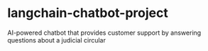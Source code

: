 # langchain-chatbot-project
AI-powered chatbot that provides customer support by answering questions about a judicial circular
